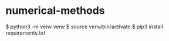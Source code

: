 # numerical-methods

$ python3 -m venv venv
$ source venv/bin/activate
$ pip3 install requirements.txt
